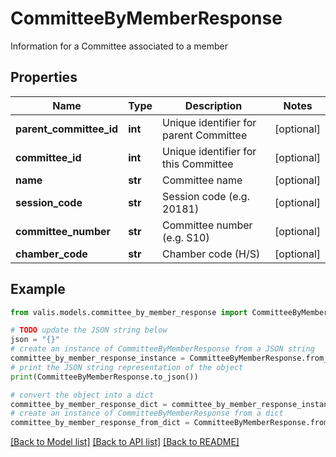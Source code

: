 # CommitteeByMemberResponse

Information for a Committee associated to a member

## Properties

Name | Type | Description | Notes
------------ | ------------- | ------------- | -------------
**parent_committee_id** | **int** | Unique identifier for parent Committee | [optional] 
**committee_id** | **int** | Unique identifier for this Committee | [optional] 
**name** | **str** | Committee name | [optional] 
**session_code** | **str** | Session code (e.g. 20181) | [optional] 
**committee_number** | **str** | Committee number (e.g. S10) | [optional] 
**chamber_code** | **str** | Chamber code (H/S) | [optional] 

## Example

```python
from valis.models.committee_by_member_response import CommitteeByMemberResponse

# TODO update the JSON string below
json = "{}"
# create an instance of CommitteeByMemberResponse from a JSON string
committee_by_member_response_instance = CommitteeByMemberResponse.from_json(json)
# print the JSON string representation of the object
print(CommitteeByMemberResponse.to_json())

# convert the object into a dict
committee_by_member_response_dict = committee_by_member_response_instance.to_dict()
# create an instance of CommitteeByMemberResponse from a dict
committee_by_member_response_from_dict = CommitteeByMemberResponse.from_dict(committee_by_member_response_dict)
```
[[Back to Model list]](../README.md#documentation-for-models) [[Back to API list]](../README.md#documentation-for-api-endpoints) [[Back to README]](../README.md)


